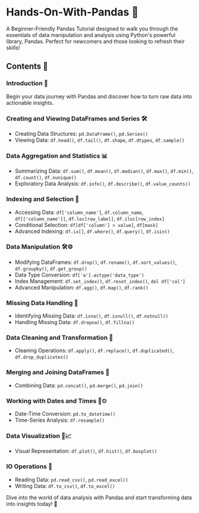 # Hands-On-With-Pandas 🐼

A Beginner-Friendly Pandas Tutorial designed to walk you through the essentials of data manipulation and analysis using Python's powerful library, Pandas. Perfect for newcomers and those looking to refresh their skills!

## Contents 📘

### Introduction 🌈
Begin your data journey with Pandas and discover how to turn raw data into actionable insights.

### Creating and Viewing DataFrames and Series 🛠
- Creating Data Structures: `pd.DataFrame()`, `pd.Series()`
- Viewing Data: `df.head()`, `df.tail()`, `df.shape`, `df.dtypes`, `df.sample()`

### Data Aggregation and Statistics 📊
- Summarizing Data: `df.sum()`, `df.mean()`, `df.median()`, `df.max()`, `df.min()`, `df.count()`, `df.nunique()`
- Exploratory Data Analysis: `df.info()`, `df.describe()`, `df.value_counts()`

### Indexing and Selection 🔎
- Accessing Data: `df['column_name']`, `df.column_name`, `df[['column_name']]`, `df.loc[row_label]`, `df.iloc[row_index]`
- Conditional Selection: `df[df['column'] > value]`, `df[mask]`
- Advanced Indexing: `df.ix[]`, `df.where()`, `df.query()`, `df.isin()`

### Data Manipulation 🛠⚙
- Modifying DataFrames: `df.drop()`, `df.rename()`, `df.sort_values()`, `df.groupby()`, `df.get_group()`
- Data Type Conversion: `df['a'].astype('data_type')`
- Index Management: `df.set_index()`, `df.reset_index()`, `del df['col']`
- Advanced Manipulation: `df.agg()`, `df.map()`, `df.rank()`

### Missing Data Handling 🚧
- Identifying Missing Data: `df.isna()`, `df.isnull()`, `df.notnull()`
- Handling Missing Data: `df.dropna()`, `df.fillna()`

### Data Cleaning and Transformation 🧼
- Cleaning Operations: `df.apply()`, `df.replace()`, `df.duplicated()`, `df.drop_duplicates()`

### Merging and Joining DataFrames 🔗
- Combining Data: `pd.concat()`, `pd.merge()`, `pd.join()`

### Working with Dates and Times 📅⏲
- Date-Time Conversion: `pd.to_datetime()`
- Time-Series Analysis: `df.resample()`

### Data Visualization 🎨📈
- Visual Representation: `df.plot()`, `df.hist()`, `df.boxplot()`

### IO Operations 💽
- Reading Data: `pd.read_csv()`, `pd.read_excel()`
- Writing Data: `df.to_csv()`, `df.to_excel()`

Dive into the world of data analysis with Pandas and start transforming data into insights today! 🌟
